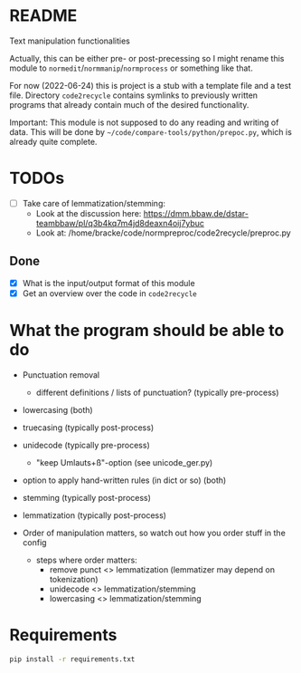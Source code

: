 # README

Text manipulation functionalities

Actually, this can be either pre- or post-precessing so I might rename this
module to `normedit`/`normmanip`/`normprocess` or something like that.

For now (2022-06-24) this is project is a stub with a template file and a test
file. Directory `code2recycle` contains symlinks to previously written programs
that already contain much of the desired functionality.

Important: This module is not supposed to do any reading and writing of data.
This will be done by `~/code/compare-tools/python/prepoc.py`, which is already
quite complete.

# TODOs

- [ ] Take care of lemmatization/stemming:
  - Look at the discussion here: https://dmm.bbaw.de/dstar-teambbaw/pl/q3b4kq7m4jd8deaxn4oij7ybuc
  - Look at: /home/bracke/code/normpreproc/code2recycle/preproc.py

## Done

- [x] What is the input/output format of this module
- [x] Get an overview over the code in `code2recycle`

# What the program should be able to do

- Punctuation removal   
  - different definitions / lists of punctuation? (typically pre-process)
- lowercasing (both)
- truecasing (typically post-process)
- unidecode (typically pre-process)
  - "keep Umlauts+ß"-option (see unicode_ger.py)
- option to apply hand-written rules (in dict or so) (both)
- stemming (typically post-process)
- lemmatization (typically post-process)
  
- Order of manipulation matters, so watch out how you order stuff in the config
  - steps where order matters: 
    - remove punct <> lemmatization (lemmatizer may depend on tokenization)
    - unidecode <> lemmatization/stemming
    - lowercasing <> lemmatization/stemming


# Requirements

```bash
pip install -r requirements.txt
```

